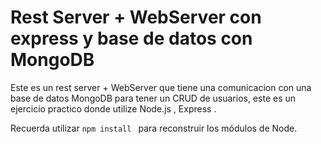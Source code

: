 # Rest Server + WebServer con express y base de datos con MongoDB
Este es un rest server + WebServer que tiene una comunicacion con una base de datos MongoDB para tener un CRUD de usuarios, este es un ejercicio practico donde utilize Node.js , Express .

Recuerda utilizar ```npm install ``` para reconstruir los módulos de Node.